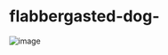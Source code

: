 # flabbergasted-dog-
![image](https://user-images.githubusercontent.com/102772994/170905971-c1f86213-ad71-4fb6-aa7a-c3f8cbaebe9b.png)
